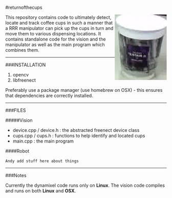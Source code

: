 #returnofthecups

<img align="right" src="cup.jpg">

This repository contains code to ultimately detect, locate and track coffee cups in such a manner that a 
RRR manipulator can pick up the cups in turn and move them to various dispensing locations. It contains 
standalone code for the vision and the manipulator as well as the main program which combines them.


---

###INSTALLATION


1. opencv
2. libfreenect

Preferably use a package manager (use homebrew on OSX) - this ensures that dependencies
are correctly installed.

---

###FILES

#####Vision

* device.cpp / device.h : the abstracted freenect device class
* cups.cpp / cups.h : functions to help identify and located cups
* main.cpp : the main program


####Robot

```
Andy add stuff here about things
```

---

###Notes

Currently the dynamixel code runs only on __Linux__. The vision code compiles and runs on both __Linux__ and __OSX__.
